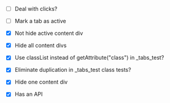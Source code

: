 * [ ] Deal with clicks?
* [ ] Mark a tab as active
* [x] Not hide active content div

* [x] Hide all content divs

* [x] Use classList instead of getAttribute("class") in _tabs_test?
* [x] Eliminate duplication in _tabs_test class tests?

* [x] Hide one content div
* [x] Has an API
